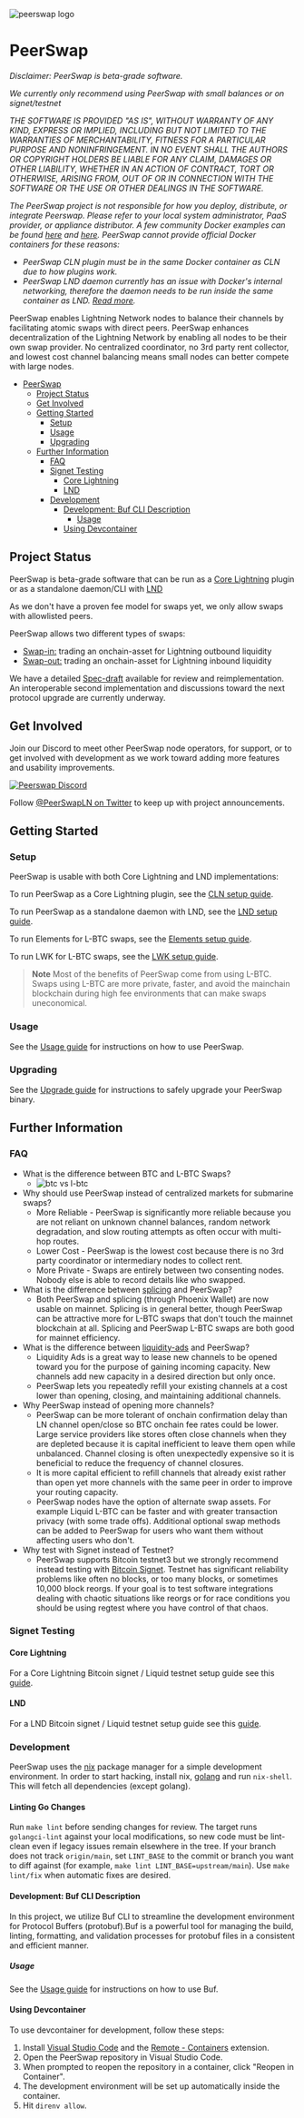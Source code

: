 ![peerswap logo](./docs/img/peerswap-logo.png)
# PeerSwap

*Disclaimer: PeerSwap is beta-grade software.*

*We currently only recommend using PeerSwap with small balances or on signet/testnet*

*THE SOFTWARE IS PROVIDED "AS IS", WITHOUT WARRANTY OF ANY KIND, EXPRESS OR
IMPLIED, INCLUDING BUT NOT LIMITED TO THE WARRANTIES OF MERCHANTABILITY,
FITNESS FOR A PARTICULAR PURPOSE AND NONINFRINGEMENT. IN NO EVENT SHALL THE
AUTHORS OR COPYRIGHT HOLDERS BE LIABLE FOR ANY CLAIM, DAMAGES OR OTHER
LIABILITY, WHETHER IN AN ACTION OF CONTRACT, TORT OR OTHERWISE, ARISING FROM,
OUT OF OR IN CONNECTION WITH THE SOFTWARE OR THE USE OR OTHER DEALINGS IN THE
SOFTWARE.*

*The PeerSwap project is not responsible for how you deploy, distribute, or integrate Peerswap. Please refer to your local system administrator, PaaS provider, or appliance distributor. A few community Docker examples can be found [here](https://github.com/tiero/peerswap-box) and [here](https://github.com/vilm3r/docker-peerswap). PeerSwap cannot provide official Docker containers for these reasons:*

* *PeerSwap CLN plugin must be in the same Docker container as CLN due to how plugins work.*
* *PeerSwap LND daemon currently has an issue with Docker's internal networking, therefore the daemon needs to be run inside the same container as LND. [Read more](docs/docker.md).*

PeerSwap enables Lightning Network nodes to balance their channels by facilitating atomic swaps with direct peers. PeerSwap enhances decentralization of the Lightning Network by enabling all nodes to be their own swap provider. No centralized coordinator, no 3rd party rent collector, and lowest cost channel balancing means small nodes can better compete with large nodes.

- [PeerSwap](#peerswap)
  - [Project Status](#project-status)
  - [Get Involved](#get-involved)
  - [Getting Started](#getting-started)
    - [Setup](#setup)
    - [Usage](#usage)
    - [Upgrading](#upgrading)
  - [Further Information](#further-information)
    - [FAQ](#faq)
    - [Signet Testing](#signet-testing)
      - [Core Lightning](#core-lightning)
      - [LND](#lnd)
    - [Development](#development)
      - [Development: Buf CLI Description](#development-buf-cli-description)
        - [Usage](#usage-1)
      - [Using Devcontainer](#using-devcontainer)

## Project Status

PeerSwap is beta-grade software that can be run as a [Core Lightning](https://github.com/ElementsProject/lightning) plugin or as a standalone daemon/CLI with [LND](https://github.com/lightningnetwork/lnd)

As we don't have a proven fee model for swaps yet, we only allow swaps with allowlisted peers.

PeerSwap allows two different types of swaps:

- [Swap-in:](./docs/peer-protocol.md#summary) trading an onchain-asset for Lightning outbound liquidity
- [Swap-out:](./docs/peer-protocol.md#summary-1) trading an onchain-asset for Lightning inbound liquidity

We have a detailed [Spec-draft](./docs/peer-protocol.md) available for review and reimplementation. An interoperable second implementation and discussions toward the next protocol upgrade are currently underway.

## Get Involved
Join our Discord to meet other PeerSwap node operators, for support, or to get involved with development as we work toward adding more features and usability improvements.

<a href="https://discord.gg/wpNv3PG8G2" rel="some text">![Peerswap Discord](https://discordapp.com/api/guilds/905126649224388629/widget.png?style=banner2)</a>

Follow <a href="https://twitter.com/PeerswapLN">@PeerSwapLN on Twitter</a> to keep up with project announcements.

## Getting Started

### Setup
PeerSwap is usable with both Core Lightning and LND implementations:

To run PeerSwap as a Core Lightning plugin, see the [CLN setup guide](./docs/setup_cln.md).

To run PeerSwap as a standalone daemon with LND, see the [LND setup guide](./docs/setup_lnd.md).

To run Elements for L-BTC swaps, see the [Elements setup guide](./docs/setup_elementsd.md).

To run LWK for L-BTC swaps, see the [LWK setup guide](./docs/setup_lwk.md).

> **Note**
> Most of the benefits of PeerSwap come from using L-BTC. Swaps using L-BTC are more private, faster, and avoid the mainchain blockchain during high fee environments that can make swaps uneconomical.

### Usage

See the [Usage guide](./docs/usage.md) for instructions on how to use PeerSwap.

### Upgrading
See the [Upgrade guide](./docs/upgrade.md) for instructions to safely upgrade your PeerSwap binary.


## Further Information
### FAQ

* What is the difference between BTC and L-BTC Swaps?
  * ![btc vs l-btc](./docs/img/btc_lbtc.png)
* Why should use PeerSwap instead of centralized markets for submarine swaps?
  * More Reliable - PeerSwap is significantly more reliable because you are not reliant on unknown channel balances, random network degradation, and slow routing attempts as often occur with multi-hop routes.
  * Lower Cost - PeerSwap is the lowest cost because there is no 3rd party coordinator or intermediary nodes to collect rent.
  * More Private - Swaps are entirely between two consenting nodes. Nobody else is able to record details like who swapped.
* What is the difference between [splicing](https://github.com/lightning/bolts/pull/863) and PeerSwap?
  * Both PeerSwap and splicing (through Phoenix Wallet) are now usable on mainnet. Splicing is in general better, though PeerSwap can be attractive more for L-BTC swaps that don't touch the mainnet blockchain at all. Splicing and PeerSwap L-BTC swaps are both good for mainnet efficiency.
* What is the difference between [liquidity-ads](https://github.com/lightning/bolts/pull/878) and PeerSwap?
  * Liquidity Ads is a great way to lease new channels to be opened toward you for the purpose of gaining incoming capacity. New channels add new capacity in a desired direction but only once.
  * PeerSwap lets you repeatedly refill your existing channels at a cost lower than opening, closing, and maintaining additional channels.
* Why PeerSwap instead of opening more channels?
  * PeerSwap can be more tolerant of onchain confirmation delay than LN channel open/close so BTC onchain fee rates could be lower. Large service providers like stores often close channels when they are depleted because it is capital inefficient to leave them open while unbalanced. Channel closing is often unexpectedly expensive so it is beneficial to reduce the frequency of channel closures.
  * It is more capital efficient to refill channels that already exist rather than open yet more channels with the same peer in order to improve your routing capacity.
  * PeerSwap nodes have the option of alternate swap assets. For example Liquid L-BTC can be faster and with greater transaction privacy (with some trade offs). Additional optional swap methods can be added to PeerSwap for users who want them without affecting users who don't.
* Why test with Signet instead of Testnet?
  * PeerSwap supports Bitcoin testnet3 but we strongly recommend instead testing with [Bitcoin Signet](https://en.bitcoin.it/wiki/Signet). Testnet has significant reliability problems like often no blocks, or too many blocks, or sometimes 10,000 block reorgs. If your goal is to test software integrations dealing with chaotic situations like reorgs or for race conditions you should be using regtest where you have control of that chaos.

### Signet Testing

#### Core Lightning
For a Core Lightning Bitcoin signet / Liquid testnet setup guide see this [guide](./docs/signetguide_cln.md).

#### LND
For a LND Bitcoin signet / Liquid testnet setup guide see this [guide](./docs/signetguide_lnd.md).

### Development

PeerSwap uses the [nix](https://nixos.org/download.html) package manager for a simple development environment. In order to start hacking, install nix, [golang](https://golang.org/doc/install) and run `nix-shell`. This will fetch all dependencies (except golang).

#### Linting Go Changes

Run `make lint` before sending changes for review. The target runs `golangci-lint` against your local modifications, so new code must be lint-clean even if legacy issues remain elsewhere in the tree. If your branch does not track `origin/main`, set `LINT_BASE` to the commit or branch you want to diff against (for example, `make lint LINT_BASE=upstream/main`). Use `make lint/fix` when automatic fixes are desired.

#### Development: Buf CLI Description

In this project, we utilize Buf CLI to streamline the development environment for Protocol Buffers (protobuf).Buf is a powerful tool for managing the build, linting, formatting, and validation processes for protobuf files in a consistent and efficient manner.

##### Usage

See the [Usage guide](./docs/usage_buf.md) for instructions on how to use Buf.

#### Using Devcontainer

To use devcontainer for development, follow these steps:

1. Install [Visual Studio Code](https://code.visualstudio.com/) and the [Remote - Containers](https://marketplace.visualstudio.com/items?itemName=ms-vscode-remote.remote-containers) extension.
2. Open the PeerSwap repository in Visual Studio Code.
3. When prompted to reopen the repository in a container, click "Reopen in Container".
4. The development environment will be set up automatically inside the container.
5. Hit `direnv allow`.
